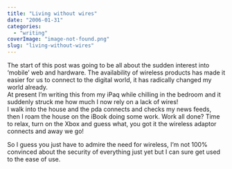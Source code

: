 ```yaml
---
title: "Living without wires"
date: "2006-01-31"
categories: 
  - "writing"
coverImage: "image-not-found.png"
slug: "living-without-wires"
---
```


The start of this post was going to be all about the sudden interest into ‘mobile’ web and hardware. The availability of wireless products has made it easier for us to connect to the digital world, it has radically changed my world already.  
At present I’m writing this from my iPaq while chilling in the bedroom and it suddenly struck me how much I now rely on a lack of wires!  
I walk into the house and the pda connects and checks my news feeds, then I roam the house on the iBook doing some work. Work all done? Time to relax, turn on the Xbox and guess what, you got it the wireless adaptor connects and away we go!

So I guess you just have to admire the need for wireless, I’m not 100% convinced about the security of everything just yet but I can sure get used to the ease of use.
